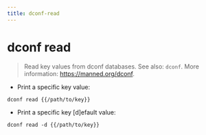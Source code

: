 ```yaml
---
title: dconf-read
---
```

# dconf read

> Read key values from dconf databases.
> See also: `dconf`.
> More information: <https://manned.org/dconf>.

- Print a specific key value:

`dconf read {{/path/to/key}}`

- Print a specific key [d]efault value:

`dconf read -d {{/path/to/key}}`
